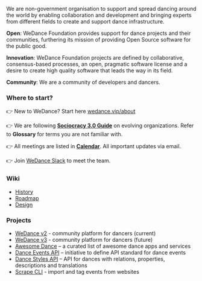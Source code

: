 We are non-government organisation to support and spread dancing around the world by enabling collaboration and development and bringing experts from different fields to create and support dance infrastructure.

**Open**: WeDance Foundation provides support for dance projects and their communities, furthering its mission of providing Open Source software for the public good.

**Innovation**: WeDance Foundation projects are defined by collaborative, consensus-based processes, an open, pragmatic software license and a desire to create high quality software that leads the way in its field.

**Community**: We are a community of developers and dancers.

### Where to start?
👉 New to WeDance? Start here [wedance.vip/about](http://wedance.vip/about)

👉 We are following [**Sociocracy 3.0 Guide**](https://patterns.sociocracy30.org/index.html) on evolving organizations. Refer to **Glossary** for terms you are not familiar with.

👉 All meetings are listed in [**Calendar**](https://calendar.google.com/calendar/u/0/embed?src=72i6nvaml23edq36ii3h071u68@group.calendar.google.com). All important updates via email.

👉 Join [WeDance Slack](https://wedance.vip/slack) to meet the team.

### Wiki
- [History](https://www.notion.so/History-1abbfeb534f54d05a8cf35ad6ce0ab2b)
- [Roadmap](https://www.notion.so/Roadmap-361454caabef4de69a8d8b51627267a7)
- [Design](https://www.notion.so/Design-a4d6f1e6a3b54f1d9c7c2c3d4f19201a)

### Projects
- [WeDance v2](https://github.com/we-dance/platform) - community platform for dancers (current)
- [WeDance v3](https://github.com/we-dance/platform-v3) - community platform for dancers (future)
- [Awesome Dance](https://github.com/we-dance/awesome-dance) – a curated list of awesome dance apps and services
- [Dance Events API](https://github.com/we-dance/foundation/issues/3) – initiative to define API standard for dance events
- [Dance Styles API](https://github.com/we-dance/dance-styles) – API for dances with relations, properties, descriptions and translations
- [Scrape CLI](https://github.com/we-dance/scrape-cli) - import and tag events from websites
